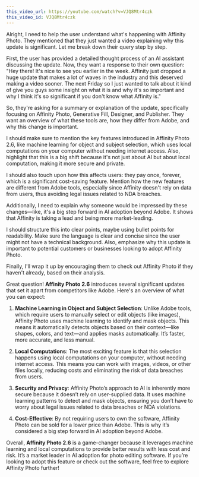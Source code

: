 ```yaml
---
this_video_url: https://youtube.com/watch?v=VJQ8Mtr4czk
this_video_id: VJQ8Mtr4czk
---
```

<think>
Alright, I need to help the user understand what's happening with Affinity Photo. They mentioned that they just wanted a video explaining why this update is significant. Let me break down their query step by step.

First, the user has provided a detailed thought process of an AI assistant discussing the update. Now, they want a response to their own question: "Hey there! It's nice to see you earlier in the week. Affinity just dropped a huge update that makes a lot of waves in the industry and this deserved making a video sooner. The next Friday so I just wanted to talk about it kind of give you guys some insight on what it is and why it's so important and why I think it's so significant if you don't know what Affinity is."

So, they're asking for a summary or explanation of the update, specifically focusing on Affinity Photo, Generative Fill, Designer, and Publisher. They want an overview of what these tools are, how they differ from Adobe, and why this change is important.

I should make sure to mention the key features introduced in Affinity Photo 2.6, like machine learning for object and subject selection, which uses local computations on your computer without needing internet access. Also, highlight that this is a big shift because it's not just about AI but about local computation, making it more secure and private.

I should also touch upon how this affects users: they pay once, forever, which is a significant cost-saving feature. Mention how the new features are different from Adobe tools, especially since Affinity doesn't rely on data from users, thus avoiding legal issues related to NDA breaches.

Additionally, I need to explain why someone would be impressed by these changes—like, it's a big step forward in AI adoption beyond Adobe. It shows that Affinity is taking a lead and being more market-leading.

I should structure this into clear points, maybe using bullet points for readability. Make sure the language is clear and concise since the user might not have a technical background. Also, emphasize why this update is important to potential customers or businesses looking to adopt Affinity Photo.

Finally, I'll wrap it up by encouraging them to check out Affinity Photo if they haven't already, based on their analysis.
</think>

Great question! **Affinity Photo 2.6** introduces several significant updates that set it apart from competitors like Adobe. Here's an overview of what you can expect:

1. **Machine Learning in Object and Subject Selection**: Unlike Adobe tools, which require users to manually select or edit objects (like images), Affinity Photo uses machine learning to identify and mask objects. This means it automatically detects objects based on their context—like shapes, colors, and text—and applies masks automatically. It’s faster, more accurate, and less manual.

2. **Local Computations**: The most exciting feature is that this selection happens using local computations on your computer, without needing internet access. This means you can work with images, videos, or other files locally, reducing costs and eliminating the risk of data breaches from users.

3. **Security and Privacy**: Affinity Photo’s approach to AI is inherently more secure because it doesn’t rely on user-supplied data. It uses machine learning patterns to detect and mask objects, ensuring you don’t have to worry about legal issues related to data breaches or NDA violations.

4. **Cost-Effective**: By not requiring users to own the software, Affinity Photo can be sold for a lower price than Adobe. This is why it’s considered a big step forward in AI adoption beyond Adobe.

Overall, **Affinity Photo 2.6** is a game-changer because it leverages machine learning and local computations to provide better results with less cost and risk. It’s a market leader in AI adoption for photo editing software. If you’re looking to adopt this feature or check out the software, feel free to explore Affinity Photo further!
